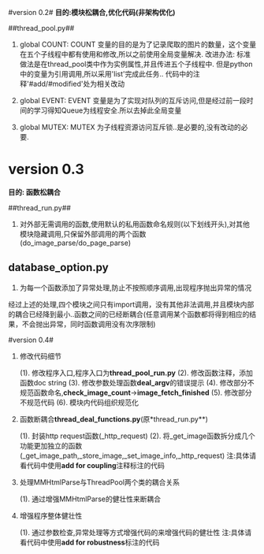 
#version 0.2#
**目的:模块松耦合,优化代码(非架构优化)**


##thread_pool.py##

1. global COUNT:
COUNT 变量的目的是为了记录爬取的图片的数量，这个变量在五个子线程中都有使用和修改,所以之前使用全局变量解决.
改进办法:
标准做法是在thread_pool类中作为实例属性,并且传进五个子线程中.
但是python中的变量为引用调用,所以采用'list'完成此任务..
代码中的注释'#add/#modified'处为相关改动

2. global EVENT:
EVENT 变量是为了实现对队列的互斥访问,但是经过前一段时间的学习得知Queue为线程安全.所以去掉此全局变量

3. global MUTEX:
MUTEX 为子线程资源访问互斥锁..是必要的,没有改动的必要.

# version 0.3 #
**目的: 函数松耦合**

##thread_run.py##

1. 对外部无需调用的函数,使用默认的私用函数命名规则(以下划线开头),对其他模块隐藏调用,只保留外部调用的两个函数(do_image_parse/do_page_parse)

## database_option.py ##
1. 为每一个函数添加了异常处理,防止不按照顺序调用,出现程序抛出异常的情况

经过上述的处理,四个模块之间只有import调用，没有其他非法调用,并且模块内部的耦合已经降到最小..函数之间的已经断耦合(任意调用某个函数都将得到相应的结果，不会抛出异常，同时函数调用没有次序限制)

#version 0.4#

1. 修改代码细节 
 
   (1). 修改程序入口,程序入口为**thread_pool_run.py**
   (2). 修改函数注释，添加函数doc string
   (3). 修改参数处理函数**deal_argv**的错误提示
   (4). 修改部分不规范函数命名,**check_image_count**->**image_fetch_finished**
   (5). 修改部分不规范代码
   (6). 模块内代码组织规范化


2. 函数断耦合**thread_deal_functions.py**(原*thread_run.py**)

   (1). 封装http request函数(_http_request)
   (2). 将_get_image函数拆分成几个功能更加独立的函数(_get_image_path,_store_image,_set_image_info,_http_request)
   注:具体请看代码中使用**add for coupling**注释标注的代码


3. 处理MMHtmlParse与ThreadPool两个类的耦合关系

   (1). 通过增强MMHtmlParse的健壮性来断耦合


4. 增强程序整体健壮性

   (1). 通过参数检查,异常处理等方式增强代码的来增强代码的健壮性
   注:具体请看代码中使用**add for robustness**标注的代码


